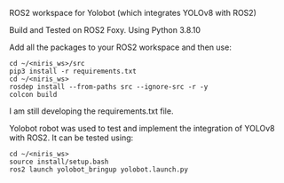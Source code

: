 ROS2 workspace for Yolobot (which integrates YOLOv8 with ROS2)

Build and Tested on ROS2 Foxy.
Using Python 3.8.10

Add all the packages to your ROS2 workspace and then use:

```
cd ~/<niris_ws>/src
pip3 install -r requirements.txt
cd ~/<niris_ws>
rosdep install --from-paths src --ignore-src -r -y
colcon build
```

I am still developing the requirements.txt file.

Yolobot robot was used to test and implement the integration of YOLOv8 with ROS2. It can be tested using:

```
cd ~/<niris_ws>
source install/setup.bash
ros2 launch yolobot_bringup yolobot.launch.py
```
